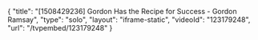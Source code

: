 {
    "title": "[1508429236] Gordon Has the Recipe for Success - Gordon Ramsay",
    "type": "solo",
    "layout": "iframe-static",
    "videoId": "123179248",
    "url": "\/tvpembed\/123179248"
}